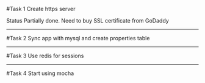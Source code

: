 #Task 1
Create https server 

Status
Partially done. Need to buy SSL certificate from GoDaddy

---------------------------------------------------------------------------------------

#Task 2
Sync app with mysql and create properties table



---------------------------------------------------------------------------------------

#Task 3
Use redis for sessions


---------------------------------------------------------------------------------------

#Task 4
Start using mocha

